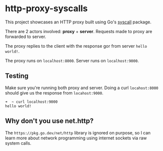 # http-proxy-syscalls

This project showcases an HTTP proxy built using Go's [syscall](https://pkg.go.dev/syscall) package.

There are 2 actors involved: **proxy** + **server**. Requests made to proxy are forwarded to server.

The proxy replies to the client with the response gor from server `hello world!`.

The proxy runs on `localhost:8000`.
Server runs on `localhost:9000`.

## Testing

Make sure you're running both proxy and server.
Doing a curl `locahost:8000` should give us the response from `locahost:9000`.

```shell
➜  ~ curl localhost:9000
hello world!
```

## Why don't you use net.http?

The `https://pkg.go.dev/net/http` library is ignored on purpose, so I can learn more about network programming using
internet sockets via raw system calls.